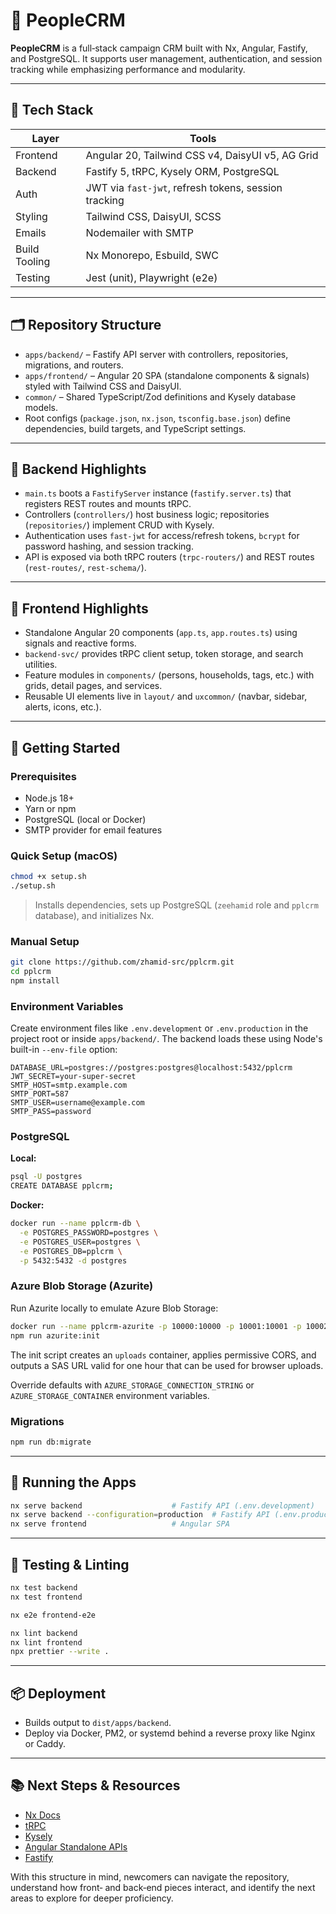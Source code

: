 # 🧱 PeopleCRM

**PeopleCRM** is a full‑stack campaign CRM built with Nx, Angular, Fastify, and PostgreSQL. It supports user management, authentication, and session tracking while emphasizing performance and modularity.

---

## 🧰 Tech Stack

| Layer         | Tools                                                |
| ------------- | ---------------------------------------------------- |
| Frontend      | Angular 20, Tailwind CSS v4, DaisyUI v5, AG Grid     |
| Backend       | Fastify 5, tRPC, Kysely ORM, PostgreSQL              |
| Auth          | JWT via `fast-jwt`, refresh tokens, session tracking |
| Styling       | Tailwind CSS, DaisyUI, SCSS                          |
| Emails        | Nodemailer with SMTP                                 |
| Build Tooling | Nx Monorepo, Esbuild, SWC                            |
| Testing       | Jest (unit), Playwright (e2e)                        |

---

## 🗂️ Repository Structure

- `apps/backend/` – Fastify API server with controllers, repositories, migrations, and routers.
- `apps/frontend/` – Angular 20 SPA (standalone components & signals) styled with Tailwind CSS and DaisyUI.
- `common/` – Shared TypeScript/Zod definitions and Kysely database models.
- Root configs (`package.json`, `nx.json`, `tsconfig.base.json`) define dependencies, build targets, and TypeScript settings.

---

## 🔧 Backend Highlights

- `main.ts` boots a `FastifyServer` instance (`fastify.server.ts`) that registers REST routes and mounts tRPC.
- Controllers (`controllers/`) host business logic; repositories (`repositories/`) implement CRUD with Kysely.
- Authentication uses `fast-jwt` for access/refresh tokens, `bcrypt` for password hashing, and session tracking.
- API is exposed via both tRPC routers (`trpc-routers/`) and REST routes (`rest-routes/`, `rest-schema/`).

---

## 🎨 Frontend Highlights

- Standalone Angular 20 components (`app.ts`, `app.routes.ts`) using signals and reactive forms.
- `backend-svc/` provides tRPC client setup, token storage, and search utilities.
- Feature modules in `components/` (persons, households, tags, etc.) with grids, detail pages, and services.
- Reusable UI elements live in `layout/` and `uxcommon/` (navbar, sidebar, alerts, icons, etc.).

---

## 🚀 Getting Started

### Prerequisites

- Node.js 18+
- Yarn or npm
- PostgreSQL (local or Docker)
- SMTP provider for email features

### Quick Setup (macOS)

```bash
chmod +x setup.sh
./setup.sh
```

> Installs dependencies, sets up PostgreSQL (`zeehamid` role and `pplcrm` database), and initializes Nx.

### Manual Setup

```bash
git clone https://github.com/zhamid-src/pplcrm.git
cd pplcrm
npm install
```

### Environment Variables

Create environment files like `.env.development` or `.env.production` in the project root or inside `apps/backend/`.
The backend loads these using Node's built-in `--env-file` option:

```env
DATABASE_URL=postgres://postgres:postgres@localhost:5432/pplcrm
JWT_SECRET=your-super-secret
SMTP_HOST=smtp.example.com
SMTP_PORT=587
SMTP_USER=username@example.com
SMTP_PASS=password
```

### PostgreSQL

**Local:**

```bash
psql -U postgres
CREATE DATABASE pplcrm;
```

**Docker:**

```bash
docker run --name pplcrm-db \
  -e POSTGRES_PASSWORD=postgres \
  -e POSTGRES_USER=postgres \
  -e POSTGRES_DB=pplcrm \
  -p 5432:5432 -d postgres
```

### Azure Blob Storage (Azurite)

Run Azurite locally to emulate Azure Blob Storage:

```bash
docker run --name pplcrm-azurite -p 10000:10000 -p 10001:10001 -p 10002:10002 -d mcr.microsoft.com/azure-storage/azurite
npm run azurite:init
```

The init script creates an `uploads` container, applies permissive CORS, and outputs a SAS URL valid for one hour that can be used for browser uploads.

Override defaults with `AZURE_STORAGE_CONNECTION_STRING` or `AZURE_STORAGE_CONTAINER` environment variables.

### Migrations

```bash
npm run db:migrate
```

---

## 🏃 Running the Apps

```bash
nx serve backend                    # Fastify API (.env.development)
nx serve backend --configuration=production  # Fastify API (.env.production)
nx serve frontend                   # Angular SPA
```

---

## 🧪 Testing & Linting

```bash
nx test backend
nx test frontend

nx e2e frontend-e2e

nx lint backend
nx lint frontend
npx prettier --write .
```

---

## 📦 Deployment

- Builds output to `dist/apps/backend`.
- Deploy via Docker, PM2, or systemd behind a reverse proxy like Nginx or Caddy.

---

## 📚 Next Steps & Resources

- [Nx Docs](https://nx.dev)
- [tRPC](https://trpc.io)
- [Kysely](https://github.com/kysely-org/kysely)
- [Angular Standalone APIs](https://angular.dev/guide/standalone-components)
- [Fastify](https://www.fastify.io)

With this structure in mind, newcomers can navigate the repository, understand how front‑ and back‑end pieces interact, and identify the next areas to explore for deeper proficiency.
